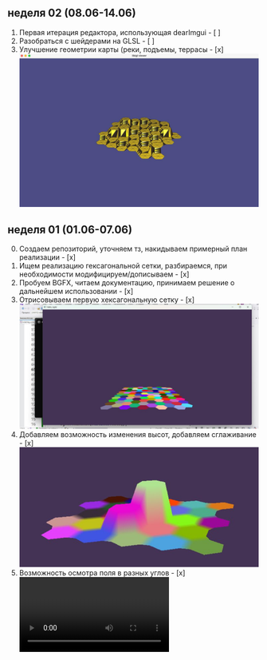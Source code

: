 ## неделя 02 (08.06-14.06)
1. Первая итерация редактора, использующая dearImgui - [ ]
2. Разобраться с шейдерами на GLSL - [ ]
3. Улучшение геометрии карты (реки, подъемы, террасы - [x] ![](https://github.com/loooxy/misis2024s-hexoworld/blob/main/docs/hexogrid3.jpg)

## неделя 01 (01.06-07.06)
0. Создаем репозиторий, уточняем тз, накидываем примерный план реализации - [x]
1. Ищем реализацию гексагональной сетки, разбираемся, при необходимости модифицируем/дописываем - [x]
2. Пробуем BGFX, читаем документацию, принимаем решение о дальнейшем использовании - [x]
3. Отрисовываем первую хексагональную сетку - [x] ![](https://github.com/loooxy/misis2024s-hexoworld/blob/main/docs/hexogrid1.jpg)
4. Добавляем возможность изменения высот, добавляем сглаживание - [x] ![](https://github.com/loooxy/misis2024s-hexoworld/blob/main/docs/hexogrid2.jpg)
5. Возможность осмотра поля в разных углов - [x] ![](https://github.com/loooxy/misis2024s-hexoworld/blob/main/docs/misis2024s-hexoworld_editor.mp4)

